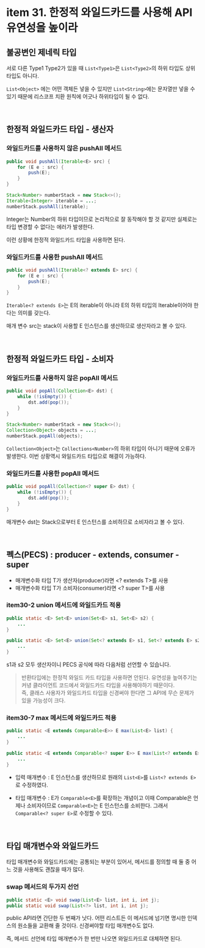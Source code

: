 # item 31. 한정적 와일드카드를 사용해 API 유연성을 높이라

## 불공변인 제네릭 타입

서로 다른 Type1 Type2가 있을 때 `List<Type1>`은 `List<Type2>`의 하위 타입도 상위 타입도 아니다.

`List<Object>` 에는 어떤 객체든 넣을 수 있지만 `List<String>`에는 문자열만 넣을 수 있기 때문에 리스코프 치환 원칙에 어긋나 하위타입이 될 수 없다.

<br>

## 한정적 와일드카드 타입 - 생산자

### 와일드카드를 사용하지 않은 pushAll 메서드

```java
public void pushAll(Iterable<E> src) {
    for (E e : src) {
        push(E);
    }	
}
```

```java
Stack<Number> numberStack = new Stack<>();
Iterable<Integer> iterable = ...;
numberStack.pushAll(iterable);
```

Integer는 Number의 하위 타입이므로 논리적으로 잘 동작해야 할 것 같지만 실제로는 타입 변경할 수 없다는 에러가 발생한다.

이런 상황에 한정적 와일드카드 타입을 사용하면 된다.

### 와일드카드를 사용한 pushAll 메서드

```java
public void pushAll(Iterable<? extends E> src) {
    for (E e : src) {
        push(E);
    }
}
```

`Iterable<? extends E>`는 E의 iterable이 아니라 E의 하위 타입의 Iterable이어야 한다는 의미를 갖는다.

매개 변수 src는 stack이 사용할 E 인스턴스를 생산하므로 생산자라고 볼 수 있다.

<br>

## 한정적 와일드카드 타입 - 소비자

### 와일드카드를 사용하지 않은 popAll 메서드

```java
public void popAll(Collection<E> dst) {
    while (!isEmpty()) {
        dst.add(pop());
    }
}
```


```java
Stack<Number> numberStack = new Stack<>();
Collection<Object> objects = ...; 
numberStack.popAll(objects);
```

`Collection<Object>`는 `Collections<Number>`의 하위 타입이 아니기 때문에 오류가 발생한다. 이번 상황역시 와일드카드 타입으로 해결이 가능하다.

### 와일드카드를 사용한 popAll 메서드

```java
public void popAll(Collection<? super E> dst) {
    while (!isEmpty()) {
        dst.add(pop());
    }
}
```

매개변수 dst는 Stack으로부터 E 인스턴스를 소비하므로 소비자라고 볼 수 있다.

<br>

## 펙스(PECS) : producer - extends, consumer - super

- 매개변수화 타입 T가 생산자(producer)라면 <? extends T>를 사용
- 매개변수화 타입 T가 소비자(consumer)라면 <? super T>를 사용

### item30-2 union 메서드에 와일드카드 적용

```java
public static <E> Set<E> union(Set<E> s1, Set<E> s2) {
    ...
}

public static <E> Set<E> union(Set<? extends E> s1, Set<? extends E> s2) {
    ...
}
```

s1과 s2 모두 생산자이니 PECS 공식에 따라 다음처럼 선언할 수 있습니다.

> 반환타입에는 한정적 와일드 카드 타입을 사용하면 안된다. 유연성을 높여주기는 커녕 클라이언트 코드에서 와일드카드 타입을 사용해야하기 때문이다.  
> 즉, 클래스 사용자가 와일드카드 타입을 신경써야 한다면 그 API에 무슨 문제가 있을 가능성이 크다.

### item30-7 max 메서드에 와일드카드 적용

```java
public static <E extends Comparable<E>> E max(List<E> list) {
    ...
}

public static <E extends Comparable<? super E>> E max(List<? extends E> list) {
    ...
}
```

- 입력 매개변수 : E 인스턴스를 생산하므로 원래의 `List<E>`를 `List<? extends E>`로 수정하였다.

- 타입 매개변수 : E가 `Comparable<E>`를 확장하는 개념이고 이때 Comparable은 언제나 소비자이므로 `Comparable<E>`는 E 인스턴스를 소비한다. 그래서 `Comparable<? super E>`로 수정할 수 있다.

<br>

## 타입 매개변수와 와일드카드

타입 매개변수와 와일드카드에는 공통되는 부분이 있어서, 메서드를 정의할 때 둘 중 어느 것을 사용해도 괜찮을 때가 많다.

### swap 메서드의 두가지 선언

```java
public static <E> void swap(List<E> list, int i, int j);
public static void swap(List<?> list, int i, int j);
```

public API라면 간단한 두 번째가 낫다. 어떤 리스트든 이 메서드에 넘기면 명시한 인덱스의 원소들을 교환해 줄 것이다. 신경써야할 타입 매개변수도 없다.

즉, 메서드 선언에 타입 매개변수가 한 번만 나오면 와일드카드로 대체하면 된다.





